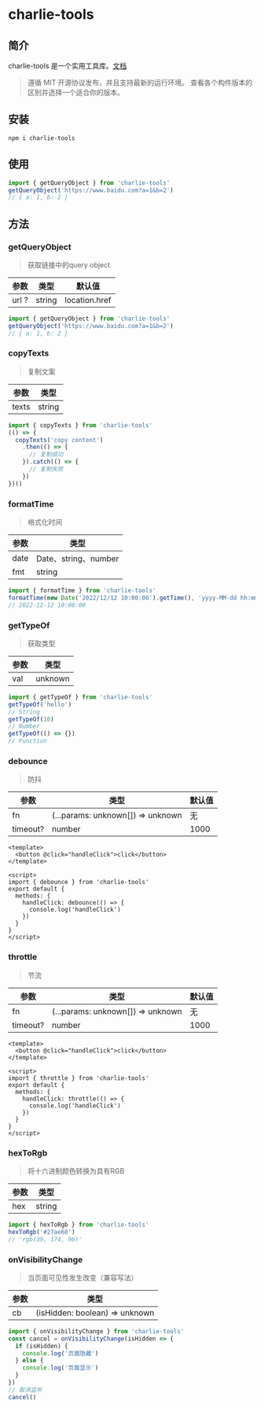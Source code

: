 # charlie-tools

## 简介

charlie-tools 是一个实用工具库。[文档](https://charlieeeeee.github.io/charlie-tools/)
> 遵循 MIT 开源协议发布，并且支持最新的运行环境。 查看各个构件版本的区别并选择一个适合你的版本。


## 安装
```shell
npm i charlie-tools
```

## 使用
```js
import { getQueryObject } from 'charlie-tools'
getQueryObject('https://www.baidu.com?a=1&b=2')
// { a: 1, b: 2 }
```

## 方法

### getQueryObject
> 获取链接中的query object

|  参数   | 类型  | 默认值 |
|  ----  | ----  | ----  |
| url ?  | string | location.href |

```js
import { getQueryObject } from 'charlie-tools'
getQueryObject('https://www.baidu.com?a=1&b=2')
// { a: 1, b: 2 }
```

### copyTexts
> 复制文案

|  参数   | 类型  |
|  ----  | ----  |
| texts   | string |
```js
import { copyTexts } from 'charlie-tools'
(() => {
  copyTexts('copy content')
    .then(() => {
      // 复制成功
    }).catch(() => {
      // 复制失败
    })
})()
```

### formatTime
> 格式化时间

|  参数   | 类型  |
|  ----  | ----  |
| date   | Date、string、number |
| fmt   | string|

```js
import { formatTime } from 'charlie-tools'
formatTime(new Date('2022/12/12 10:00:00').getTime(), 'yyyy-MM-dd hh:mm:ss')
// 2022-12-12 10:00:00
```

### getTypeOf
> 获取类型

|  参数   | 类型  |
|  ----  | ----  |
| val   | unknown |

```js
import { getTypeOf } from 'charlie-tools'
getTypeOf('hello')
// String
getTypeOf(10)
// Number
getTypeOf(() => {})
// Function
```

### debounce
> 防抖

|  参数   | 类型  |  默认值  |
|  ----  | ----  | ----  |
| fn   | (...params: unknown[]) => unknown | 无 |
| timeout?   | number | 1000 |

```vue
<template>
  <button @click="handleClick">click</button>
</template>

<script>
import { debounce } from 'charlie-tools'
export default {
  methods: {
    handleClick: debounce(() => {
      console.log('handleClick')
    })
  }
}
</script>
```

### throttle
> 节流

|  参数   | 类型  |  默认值  |
|  ----  | ----  | ----  |
| fn   | (...params: unknown[]) => unknown | 无 |
| timeout?   | number | 1000 |

```vue
<template>
  <button @click="handleClick">click</button>
</template>

<script>
import { throttle } from 'charlie-tools'
export default {
  methods: {
    handleClick: throttle(() => {
      console.log('handleClick')
    })
  }
}
</script>
```

### hexToRgb
> 将十六进制颜色转换为具有RGB

|  参数   | 类型  |
|  ----  | ----  |
| hex | string  |

```js
import { hexToRgb } from 'charlie-tools'
hexToRgb('#27ae60')
// 'rgb(39, 174, 96)'
```

### onVisibilityChange
> 当页面可见性发生改变（兼容写法）

|  参数   | 类型  |
|  ----  | ----  |
| cb | (isHidden: boolean) => unknown  |

```js
import { onVisibilityChange } from 'charlie-tools'
const cancel = onVisibilityChange(isHidden => {
  if (isHidden) {
    console.log('页面隐藏')
  } else {
    console.log('页面显示')
  }
})
// 取消监听
cancel()
```

### 